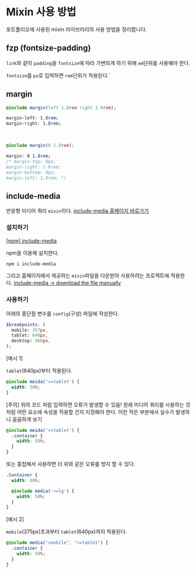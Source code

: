 # Mixin 사용 방법
포트폴리오에 사용된 mixin 라이브러리의 사용 방법을 정리합니다.


## fzp (fontsize-padding)

`link`와 같이 `padding`을 `fontsize`에 따라 가변되게 하기 위해 `em`단위를 사용해야 한다.

`fontsize`를 `px`로 입력하면 `rem`단위가 적용된다.` 

## margin

```scss
@include margin(left 1.8rem right 1.8rem);
```
```css
margin-left: 1.8rem;
margin-right: 1.8rem;
```
<br />

```scss
@include margin(0 1.8rem);
```
```css
margin: 0 1.8rem;
/* margin-top: 0px;
margin-right: 1.8rem;
margin-bottom: 0px;
margin-left: 1.8rem; */
```

## include-media
반응형 미디어 쿼리  `mixin`이다. 
[include-media 홈페이지 바로가기](https://eduardoboucas.github.io/include-media/)

### 설치하기 
[[npm] include-media](https://www.npmjs.com/package/include-media)

npm을 이용해 설치한다. 
```zsh
npm i include-media
```
그리고 홈페이지에서 제공하는 `mixin`파일을 다운받아 사용하려는 프로젝트에 적용한다. 
[include-media → download the file manually](https://raw.githubusercontent.com/eduardoboucas/include-media/master/dist/_include-media.scss)

### 사용하기 

아래의 중단점 변수를 `config`(구성) 파일에 작성한다. 
```scss
$breakpoints: (
  mobile: 357px,
  tablet: 640px,
  desktop: 960px,
);
```

[예시 1]

`tablet`(640px)부터 적용된다. 
```scss
@include meida('>=tablet') {
  width: 50%;
}
```

[주의] 위의 코드 처럼 입력하면 오류가 발생할 수 있음! 원래 미디어 쿼리를 사용하는 것처럼 어떤 요소에 속성을 적용할 건지 지정해야 한다. 이런 작은 부분에서 실수가 발생하니 꼼꼼하게 보기
```scss
@include meida('>=tablet') {
  .container {
    width: 50%;
  }
}
```

또는 중첩해서 사용하면 더 위와 같은 오류를 방지 할 수 있다. 

```scss
.Container {
  width: 80%;

  @include media('>=lg') {
    width: 50%;
  }
}
```

[예시 2]

`mobile`(375px)초과부터 `tablet`(640px)까지 적용된다. 
```scss
@include media(">mobile", "<=tablet") {
  .container {
    width: 50%;
  }
}
```




